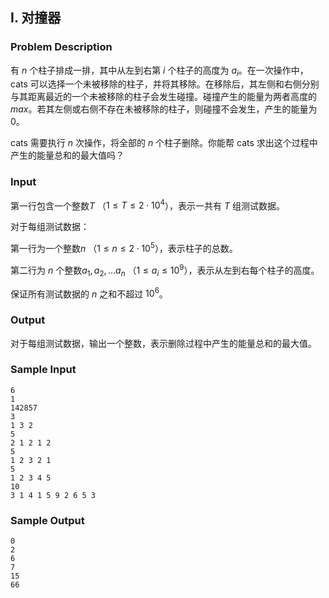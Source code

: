 ## I. 对撞器

### Problem Description

有 $n$ 个柱子排成一排，其中从左到右第 $i$ 个柱子的高度为 $a_i$。在一次操作中，cats
可以选择一个未被移除的柱子，并将其移除。在移除后，其左侧和右侧分别与其距离最近的一个未被移除的柱子会发生碰撞。碰撞产生的能量为两者高度的 $max$。若其左侧或右侧不存在未被移除的柱子，则碰撞不会发生，产生的能量为 $0$。

cats 需要执行 $n$ 次操作，将全部的 $n$ 个柱子删除。你能帮 cats
求出这个过程中产生的能量总和的最大值吗？

### Input

第一行包含一个整数$T$ （$1\leq T \leq 2\cdot 10^4$），表示一共有 $T$ 组测试数据。

对于每组测试数据：

第一行为一个整数$n$ （$1\leq n\leq 2\cdot 10^5$），表示柱子的总数。

第二行为 $n$ 个整数$a_1,a_2,\dots a_n$ （$1\leq a_i \leq 10^9$），表示从左到右每个柱子的高度。

保证所有测试数据的 $n$ 之和不超过 $10^6$。

### Output

对于每组测试数据，输出一个整数，表示删除过程中产生的能量总和的最大值。

### Sample Input

```plain
6
1
142857
3
1 3 2
5
2 1 2 1 2
5
1 2 3 2 1
5
1 2 3 4 5
10
3 1 4 1 5 9 2 6 5 3
```

### Sample Output

```plain
0
2
6
7
15
66
```

